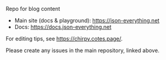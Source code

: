 Repo for blog content

- Main site (docs & playground): https://json-everything.net
- Docs: https://docs.json-everything.net

For editing tips, see https://chirpy.cotes.page/.

Please create any issues in the main repository, linked above.
